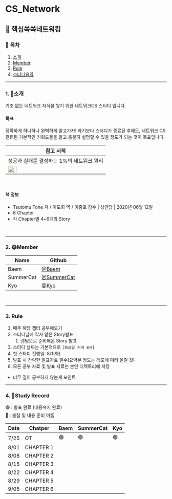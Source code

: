 
# CS_Network
## 🤔 핵심쏙쏙네트워킹 

### 📜 목차
1. [소개](#1-소개)
2. [Member](#2-Member)
3. [Rule](#3-Rule)
4. [스터디요약](#4-Study-Recode)

---

### 1. 👋소개 
기초 없는 네트워크 지식을 쌓기 위한 네트워크CS 스터디 입니다. <br>

#### 목표
정확하게 하나하나 완벽하게 알고가자! 라기보다
스터디가 종료된 후에도, 네트워크 CS 관련된 기본적인 키워드들을 알고
충분히 설명할 수 있을 정도가 되는 것이 목표입니다.
<br>

| 참고 서적 |
| ----    |
| 성공과 실패를 결정하는 1%의 네트워크 원리 |
| <img src="https://github.com/Dylan-yoon/CS_Network/assets/77507952/c53dc927-fc92-4be4-8ea5-04187c0d13f6" width=30% height=30%> |

<br>

#### 책 정보
- Tsutomu Tone 저 / 이도희 역 / 이중호 감수 | 성안당 | 2020년 06월 12일
- 6 Chapter <br>
- 각 Chapter별 4~6개의 Story

<br>

---

### 2. 🌞Member
| Name      | Github |
| ----      | ------ |
| Baem      | [@Baem](https://github.com/Dylan-yoon) |
| SummerCat | [@SummerCat](https://github.com/dev-summer) |
| Kyo       | [@Kyo](https://github.com/KyoPak)
<br>

---

### 3. Rule

1. 매주 해당 챕터 공부해오기
2. 스터디날에 각자 맡은 Story발표
   1. 랜덤으로 준비해온 Story 발표
3. 스터디 날짜는 기본적으로 `[화요일 저녁 8시]`
4. 첫 스터디 진행일: 8/1(화)
5. 발표 시 간략한 발표자료 필수(요약본 정도는 레포에 미리 올릴 것)
6. 모든 공부 자료 및 발표 자료는 본인 디렉토리에 저장

- 너무 깊이 공부하지 않는게 포인트

---

### 4. 📘Study Record
🟢 : 발표 완료 (내용숙지 완료) <br>
🔴 : 불참 및 내용 준비 미흡

| Date |   Chatper | Baem | SummerCat |   Kyo    |
| ---- | --------- | ---- | --------- | -------- |
| 7/25 |        OT | 🟢   |    🟢     |     🟢    |
| 8/01 | CHAPTER 1 |      |           |          |
| 8/08 | CHAPTER 2 |      |           |          |
| 8/15 | CHAPTER 3 |      |           |          |
| 8/22 | CHAPTER 4 |      |           |          |
| 8/29 | CHAPTER 5 |      |           |          |
| 9/05 | CHAPTER 6 |      |           |          |
